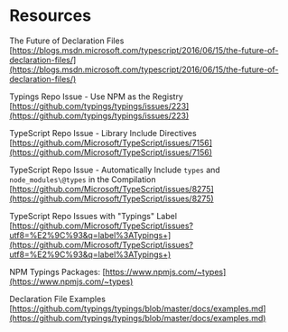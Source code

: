 
# Resources

The Future of Declaration Files
[https://blogs.msdn.microsoft.com/typescript/2016/06/15/the-future-of-declaration-files/](https://blogs.msdn.microsoft.com/typescript/2016/06/15/the-future-of-declaration-files/)

Typings Repo Issue - Use NPM as the Registry
[https://github.com/typings/typings/issues/223](https://github.com/typings/typings/issues/223)

TypeScript Repo Issue - Library Include Directives
[https://github.com/Microsoft/TypeScript/issues/7156](https://github.com/Microsoft/TypeScript/issues/7156)

TypeScript Repo Issue - Automatically Include `types` and `node_modules\@types` in the Compilation
[https://github.com/Microsoft/TypeScript/issues/8275](https://github.com/Microsoft/TypeScript/issues/8275)

TypeScript Repo Issues with "Typings" Label
[https://github.com/Microsoft/TypeScript/issues?utf8=%E2%9C%93&q=label%3ATypings+](https://github.com/Microsoft/TypeScript/issues?utf8=%E2%9C%93&q=label%3ATypings+)

NPM Typings Packages:
[https://www.npmjs.com/~types](https://www.npmjs.com/~types)

Declaration File Examples
[https://github.com/typings/typings/blob/master/docs/examples.md](https://github.com/typings/typings/blob/master/docs/examples.md)

